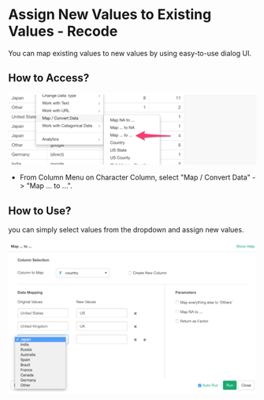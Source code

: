 # Assign New Values to Existing Values - Recode

You can map existing values to new values by using easy-to-use dialog UI.

## How to Access?

![](images/recode.png)

* From Column Menu on Character Column, select "Map / Convert Data" -> "Map ... to ...".

## How to Use?

you can simply select values from the dropdown and assign new values.

![](images/recode2.png) 
